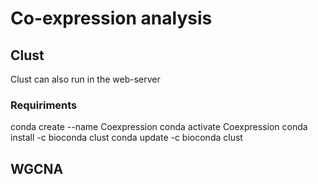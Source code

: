 # Co-expression analysis

## Clust

Clust can also run in the web-server

### Requiriments

conda create --name Coexpression
conda activate Coexpression
conda install -c bioconda clust
conda update -c bioconda clust

## WGCNA